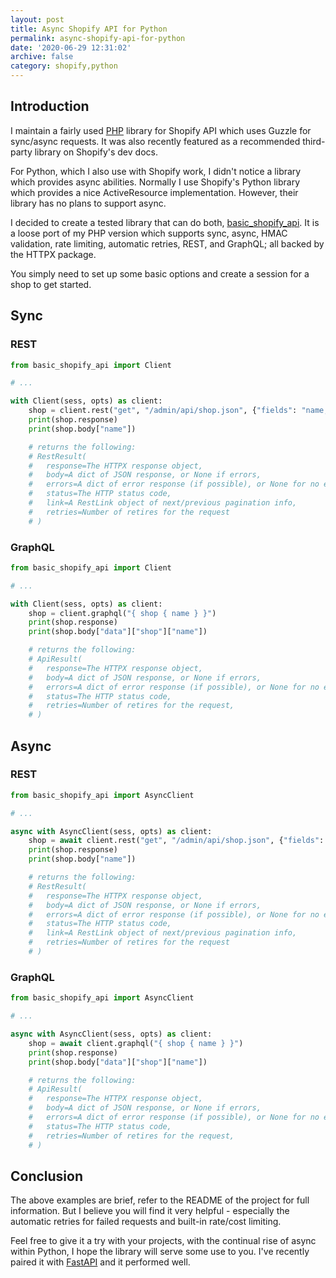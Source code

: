 ```yaml
---
layout: post
title: Async Shopify API for Python
permalink: async-shopify-api-for-python
date: '2020-06-29 12:31:02'
archive: false
category: shopify,python
---
```


## Introduction

I maintain a fairly used [PHP](https://github.com/gnikyt/Basic-Shopify-API) library for Shopify API which uses Guzzle for sync/async requests. It was also recently featured as a recommended third-party library on Shopify's dev docs.

For Python, which I also use with Shopify work, I didn't notice a library which provides async abilities. Normally I use Shopify's Python library which provides a nice ActiveResource implementation. However, their library has no plans to support async.

I decided to create a tested library that can do both, [basic_shopify_api](https://github.com/gnikyt/basic_shopify_api). It is a loose port of my PHP version which supports sync, async, HMAC validation, rate limiting, automatic retries, REST, and GraphQL; all backed by the HTTPX package.

You simply need to set up some basic options and create a session for a shop to get started.

## Sync

### REST

```python
from basic_shopify_api import Client

# ...

with Client(sess, opts) as client:
    shop = client.rest("get", "/admin/api/shop.json", {"fields": "name,email"})
    print(shop.response)
    print(shop.body["name"])

    # returns the following:
    # RestResult(
    #   response=The HTTPX response object,
    #   body=A dict of JSON response, or None if errors,
    #   errors=A dict of error response (if possible), or None for no errors, or the exception error,
    #   status=The HTTP status code,
    #   link=A RestLink object of next/previous pagination info,
    #   retries=Number of retires for the request
    # )
```

### GraphQL

```python
from basic_shopify_api import Client

# ...

with Client(sess, opts) as client:
    shop = client.graphql("{ shop { name } }")
    print(shop.response)
    print(shop.body["data"]["shop"]["name"])

    # returns the following:
    # ApiResult(
    #   response=The HTTPX response object,
    #   body=A dict of JSON response, or None if errors,
    #   errors=A dict of error response (if possible), or None for no errors, or the exception error,
    #   status=The HTTP status code,
    #   retries=Number of retires for the request,
    # )
```

## Async

### REST

```python
from basic_shopify_api import AsyncClient

# ...

async with AsyncClient(sess, opts) as client:
    shop = await client.rest("get", "/admin/api/shop.json", {"fields": "name,email"})
    print(shop.response)
    print(shop.body["name"])

    # returns the following:
    # RestResult(
    #   response=The HTTPX response object,
    #   body=A dict of JSON response, or None if errors,
    #   errors=A dict of error response (if possible), or None for no errors, or the exception error,
    #   status=The HTTP status code,
    #   link=A RestLink object of next/previous pagination info,
    #   retries=Number of retires for the request
    # )
```

### GraphQL

```python
from basic_shopify_api import AsyncClient

# ...

async with AsyncClient(sess, opts) as client:
    shop = await client.graphql("{ shop { name } }")
    print(shop.response)
    print(shop.body["data"]["shop"]["name"])

    # returns the following:
    # ApiResult(
    #   response=The HTTPX response object,
    #   body=A dict of JSON response, or None if errors,
    #   errors=A dict of error response (if possible), or None for no errors, or the exception error,
    #   status=The HTTP status code,
    #   retries=Number of retires for the request,
    # )
```

## Conclusion

The above examples are brief, refer to the README of the project for full information. But I believe you will find it very helpful - especially the automatic retries for failed requests and built-in rate/cost limiting.

Feel free to give it a try with your projects, with the continual rise of async within Python, I hope the library will serve some use to you. I've recently paired it with [FastAPI](https://fastapi.tiangolo.com/) and it performed well.
